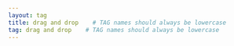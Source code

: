 ```yaml
---
layout: tag
title: drag and drop    # TAG names should always be lowercase
tag: drag and drop    # TAG names should always be lowercase
---
```

